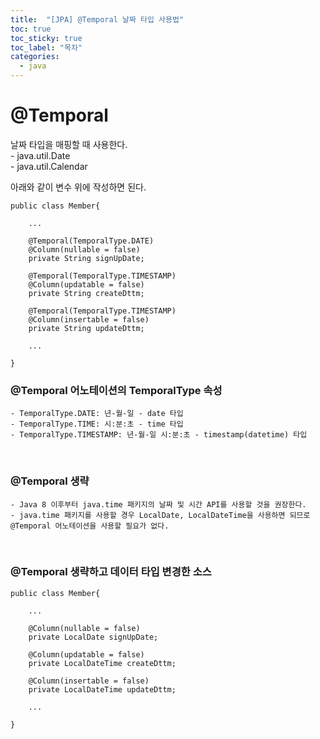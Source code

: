 ```yaml
---
title:  "[JPA] @Temporal 날짜 타입 사용법"
toc: true
toc_sticky: true
toc_label: "목차"
categories:
  - java
---
```


# @Temporal

날짜 타입을 매핑할 때 사용한다.  
    - java.util.Date  
    - java.util.Calendar  
  
아래와 같이 변수 위에 작성하면 된다.

```
public class Member{
    
    ...

    @Temporal(TemporalType.DATE)
    @Column(nullable = false)
    private String signUpDate;

    @Temporal(TemporalType.TIMESTAMP)
    @Column(updatable = false)
    private String createDttm;

    @Temporal(TemporalType.TIMESTAMP)
    @Column(insertable = false)
    private String updateDttm;

    ...

}
```

### @Temporal 어노테이션의 TemporalType 속성
    - TemporalType.DATE: 년-월-일 - date 타입
    - TemporalType.TIME: 시:분:초 - time 타입
    - TemporalType.TIMESTAMP: 년-월-일 시:분:초 - timestamp(datetime) 타입

<br/>

### @Temporal 생략
    - Java 8 이후부터 java.time 패키지의 날짜 및 시간 API를 사용할 것을 권장한다.  
    - java.time 패키지를 사용할 경우 LocalDate, LocalDateTime을 사용하면 되므로 @Temporal 어노테이션을 사용할 필요가 없다.  

<br/>
  
### @Temporal 생략하고 데이터 타입 변경한 소스
```
public class Member{
    
    ...

    @Column(nullable = false)
    private LocalDate signUpDate;

    @Column(updatable = false)
    private LocalDateTime createDttm;

    @Column(insertable = false)
    private LocalDateTime updateDttm;

    ...

}
```
